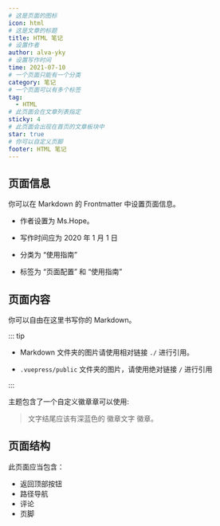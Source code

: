 ```yaml
---
# 这是页面的图标
icon: html
# 这是文章的标题
title: HTML 笔记
# 设置作者
author: alva-yky
# 设置写作时间
time: 2021-07-10
# 一个页面只能有一个分类
category: 笔记
# 一个页面可以有多个标签
tag:
  - HTML
# 此页面会在文章列表指定
sticky: 4
# 此页面会出现在首页的文章板块中
star: true
# 你可以自定义页脚
footer: HTML 笔记
---
```


## 页面信息

你可以在 Markdown 的 Frontmatter 中设置页面信息。

- 作者设置为 Ms.Hope。

- 写作时间应为 2020 年 1 月 1 日

- 分类为 “使用指南”

- 标签为 “页面配置” 和 “使用指南”

## 页面内容

你可以自由在这里书写你的 Markdown。

::: tip

- Markdown 文件夹的图片请使用相对链接 `./` 进行引用。

- `.vuepress/public` 文件夹的图片，请使用绝对链接 `/` 进行引用

:::

主题包含了一个自定义徽章章可以使用:

> 文字结尾应该有深蓝色的 徽章文字 徽章。 <Badge text="徽章文字" color="#242378" />

## 页面结构

此页面应当包含：

- 返回顶部按钮
- 路径导航
- 评论
- 页脚

